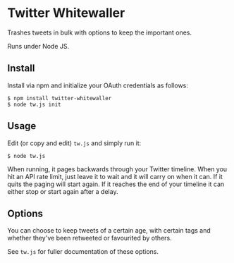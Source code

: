 # Twitter Whitewaller

Trashes tweets in bulk with options to keep the important ones.

Runs under Node JS.


## Install

Install via npm and initialize your OAuth credentials as follows:

    $ npm install twitter-whitewaller
    $ node tw.js init


## Usage

Edit (or copy and edit) `tw.js` and simply run it:

`$ node tw.js`

When running, it pages backwards through your Twitter timeline. When you hit an API rate limit, 
just leave it to wait and it will carry on when it can. If it quits the paging will start again. 
If it reaches the end of your timeline it can either stop or start again after a delay.


## Options

You can choose to keep tweets of a certain age, with certain tags and whether they've been retweeted or favourited by others.

See `tw.js` for fuller documentation of these options.
